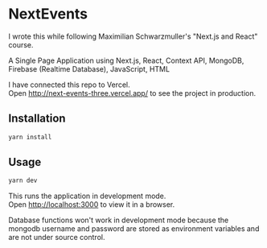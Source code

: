 # NextEvents

I wrote this while following Maximilian Schwarzmuller's "Next.js and React" course.

A Single Page Application using Next.js, React, Context API, MongoDB, Firebase (Realtime Database), JavaScript, HTML

I have connected this repo to Vercel.  
Open <http://next-events-three.vercel.app/> to see the project in production.

## Installation

```sh
yarn install
```

## Usage

```sh
yarn dev
```

This runs the application in development mode.  
Open [http://localhost:3000](http://localhost:3000) to view it in a browser.

Database functions won't work in development mode because the mongodb username and password are stored as environment variables and are not under source control.
